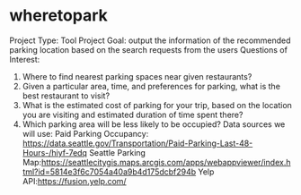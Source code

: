 # wheretopark

Project Type: Tool
Project Goal: output the information of the recommended parking location based on the search requests from the users
Questions of Interest:
  1. Where to find nearest parking spaces near given restaurants?
  2. Given a particular area, time, and preferences for parking, what is the best restaurant to visit?
  3. What is the estimated cost of parking for your trip, based on the location you are visiting and estimated duration of time spent there?
  4. Which parking area will be less likely to be occupied?
Data sources we will use:
Paid Parking Occupancy: https://data.seattle.gov/Transportation/Paid-Parking-Last-48-Hours-/hiyf-7edq
Seattle Parking Map:https://seattlecitygis.maps.arcgis.com/apps/webappviewer/index.html?id=5814e3f6c7054a40a9b4d175dcbf294b
Yelp API:https://fusion.yelp.com/


